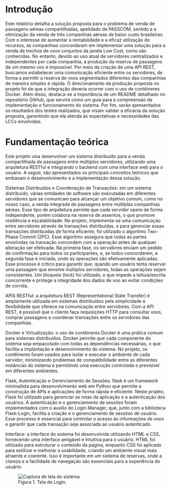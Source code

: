 
# Introdução
Este relatório detalha a solução proposta para o problema de venda de passagens aéreas compartilhadas, apelidado de PASSCOM, sentido a a otimização da venda de três companhias aéreas de baixo custo brasileiras. Com o interesse de aumentar a rentabilidade e a eficaz utilização de recursos, as companhias concordaram em implementar uma solução para a venda de trechos de voos conjuntos da janela Low Cost, como são conhecidas. No entanto, devido ao uso atual de servidores centralizados e independentes por cada companhia, a  produção da reserva de passagens de um mesmo voo é impossível. Por meio da criação de uma API REST, buscamos estabelecer uma comunicação eficiente entre os servidores, de forma a permitir a reserva de voos segmentados diferentes das companhias de maneira simples e rápida. O direcionamento da produção proposta no projeto foi de que a integração deveria ocorrer com o uso de contêineres Docker. Além disso, destaca-se a importância de um README detalhado no repositório GitHub, que servirá como um guia para a compreensão da implementação e funcionamento do sistema.
Por fim, serão apresentados os resultados dos testes realizados, que visam validar a eficácia da solução proposta, garantindo que ela atenda às expectativas e necessidades das LCCs envolvidas.

# Fundamentação teórica 

Este projeto visa desenvolver um sistema distribuído para a venda compartilhada de passagens entre múltiplos servidores, utilizando uma arquitetura RESTful e integrando o backend com uma interface web para o usuário. A seguir, são apresentados os principais conceitos teóricos que embasam o desenvolvimento e a implementação dessa solução.

Sistemas Distribuídos e Coordenação de Transações: em um sistema distribuído, várias entidades de software são executadas em diferentes servidores que se comunicam para alcançar um objetivo comum, como no nosso caso, a venda integrada de passagens entre múltiplas companhias aéreas. Esse tipo de arquitetura permite que cada servidor opere de forma independente, porém colabora na reserva de assentos, o que promove resiliência e escalabilidade. No projeto, implementa-se uma comunicação entre servidores através de transações distribuídas, e para gerenciar essas transações distribuídas de forma eficiente, foi utilizado o algoritmo Two-Phase Commit (2PC). Esse algoritmo assegura que todas as partes envolvidas na transação concordem com a operação antes de qualquer alteração ser efetivada. Na primeira fase, os servidores enviam um pedido de confirmação para todos os participantes, e, se todos concordarem, a segunda fase é iniciada, onde as operações são efetivamente aplicadas. Esse processo é crítico para garantir que, quando um usuário tenta reservar uma passagem que envolve múltiplos servidores, todas as operações sejam consistentes. Um bloqueio (lock) foi utilizado, o que impede a leitura/escrita concorrente e protege a integridade dos dados de voo ao evitar condições de corrida.

APIS RESTful: a arquitetura REST (Representational State Transfer) é amplamente utilizada em sistemas distribuídos pela simplicidade e flexibilidade que oferece na comunicação entre servidores. Com a API REST, é possível que o cliente faça requisições HTTP para consultar voos, comprar passagens e coordenar transações entre os servidores das companhias. 

Docker e Virtualização: o uso de contêineres Docker é uma prática comum para sistemas distribuídos. Docker permite que cada componente do sistema seja empacotado com todas as dependências necessárias, o que facilita a implantação e desenvolvimento do sistema. No projeto, os contêineres foram usados para isolar e executar o ambiente de cada servidor, minimizando problemas de compatibilidade entre as diferentes instâncias do sistema e permitindo uma execução controlada e previsível em diferentes ambientes.

Flask, Autenticação e Gerenciamento de Sessões: flask é um framework minimalista para desenvolvimento web em Python que permite a construção de APIs e aplicações de forma rápida e eficiente. Neste projeto, Flask foi utilizado para gerenciar as rotas da aplicação e a autenticação dos usuários. A autenticação e o gerenciamento de sessões foram implementados com o auxílio do Login Manager, que, junto com a biblioteca Flask-Login, facilita a criação e o gerenciamento de sessões de usuário. Esse processo é essencial para controlar o acesso às informações de voos e garantir que cada transação seja associada ao usuário autenticado.

Interface: a interface do sistema foi desenvolvida utilizando HTML e CSS, fornecendo uma interface amigável e intuitiva para o usuário. HTML foi utilizado para estruturar o conteúdo da página, enquanto CSS foi aplicado para estilizar e melhorar a usabilidade, criando um ambiente visual mais atraente e coerente. Isso é importante em um sistema de reservas, onde a clareza e a facilidade de navegação são essenciais para a experiência do usuário.
<figure>
  <img src="https://github.com/user-attachments/assets/b5252605-d264-4cd8-a7de-884c889b5ecb" alt="Captura de tela do sistema">
  <div><figcaption>Figura 1. Tela de Login.</figcaption></div>
</figure>

